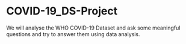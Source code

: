 # COVID-19_DS-Project
We will analyse the WHO COVID-19 Dataset and ask some meaningful questions and try to answer them using data analysis.

